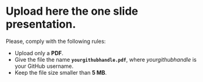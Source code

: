 # Upload here the one slide presentation.

Please, comply with the following rules:
- Upload only a **PDF**.
- Give the file the name **`yourgithubhandle.pdf`**, where _yourgithubhandle_ is your GitHub username.
- Keep the file size smaller than **5 MB**.

